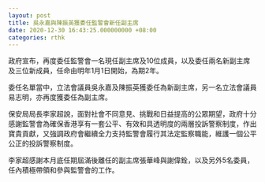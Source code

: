 ```yaml
---
layout: post
title: 吳永嘉與陳振英獲委任監警會新任副主席
date: 2020-12-30 16:43:25.000000000 +08:00
categories: rthk
---
```


政府宣布，再度委任監警會一名現任副主席及10位成員，以及委任兩名新副主席及三位新成員，任命由明年1月1日開始，為期2年。

委任名單當中，立法會議員吳永嘉及陳振英獲委任為新副主席，另一名立法會議員易志明，亦再度獲委任為副主席。

保安局局長李家超說，面對社會不同意見、挑戰和日益提高的公眾期望，政府十分感謝監警會為確保香港享有一套公平、有效和具透明度的兩層投訴警察制度，作出寶貴貢獻，又強調政府會繼續全力支持監警會履行其法定監察職能，維護一個公平公正的投訴警察制度。   

李家超感謝本月底任期屆滿後離任的副主席張華峰與謝偉銓，以及另外5名委員，任內積極帶領和參與監警會的工作。
